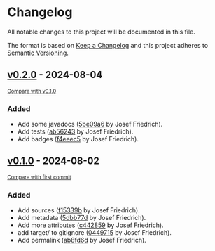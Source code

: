 # Changelog

All notable changes to this project will be documented in this file.

The format is based on [Keep a Changelog](http://keepachangelog.com/en/1.0.0/)
and this project adheres to [Semantic Versioning](http://semver.org/spec/v2.0.0.html).

<!-- insertion marker -->
## [v0.2.0](https://github.com/Josef-Friedrich/javadoc-taglets/releases/tag/v0.2.0) - 2024-08-04

<small>[Compare with v0.1.0](https://github.com/Josef-Friedrich/javadoc-taglets/compare/v0.1.0...v0.2.0)</small>

### Added

- Add some javadocs ([5be09a6](https://github.com/Josef-Friedrich/javadoc-taglets/commit/5be09a6f555f43fa758acee4c6f5c6708365ade9) by Josef Friedrich).
- Add tests ([ab56243](https://github.com/Josef-Friedrich/javadoc-taglets/commit/ab56243467b6b56889afa54d0a225e30615cbec9) by Josef Friedrich).
- Add badges ([f4eeec5](https://github.com/Josef-Friedrich/javadoc-taglets/commit/f4eeec538dc92201a1f9dea44504736e619f6c77) by Josef Friedrich).

## [v0.1.0](https://github.com/Josef-Friedrich/javadoc-taglets/releases/tag/v0.1.0) - 2024-08-02

<small>[Compare with first commit](https://github.com/Josef-Friedrich/javadoc-taglets/compare/6ff4c3766b4fe411a4df1a068dfd13dbf73c6cbc...v0.1.0)</small>

### Added

- Add sources ([f15339b](https://github.com/Josef-Friedrich/javadoc-taglets/commit/f15339bedbb46039558b69d10ccf3b492948694f) by Josef Friedrich).
- Add metadata ([5dbb77d](https://github.com/Josef-Friedrich/javadoc-taglets/commit/5dbb77d6efde9b81a164d4232d441932bf04d0d7) by Josef Friedrich).
- Add more attributes ([c442859](https://github.com/Josef-Friedrich/javadoc-taglets/commit/c4428594363090e116b12ac8895f10dca742dd69) by Josef Friedrich).
- add target/ to gitignore ([0449715](https://github.com/Josef-Friedrich/javadoc-taglets/commit/0449715a53a8508d8e38d0a9e3c70cbcc871d8b6) by Josef Friedrich).
- Add permalink ([ab8fd6d](https://github.com/Josef-Friedrich/javadoc-taglets/commit/ab8fd6dd235a33ed3012f7060f083c0d9b1348c7) by Josef Friedrich).
